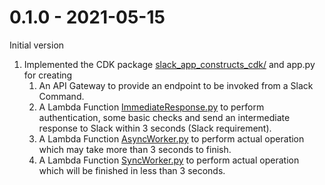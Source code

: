 0.1.0 - 2021-05-15
==================
Initial version
1. Implemented the CDK package [slack_app_constructs_cdk/](slack_app_constructs_cdk/) and app.py for creating
    1. An API Gateway to provide an endpoint to be invoked from a Slack Command.
    2. A Lambda Function [ImmediateResponse.py](lambda/ImmediateResponse.py) to perform authentication, some basic checks and send an intermediate response to Slack within 3 seconds (Slack requirement).
    3. A Lambda Function [AsyncWorker.py](lambda/AsyncWorker.py) to perform actual operation which may take more than 3 seconds to finish.
    4. A Lambda Function [SyncWorker.py](lambda/SyncWorker.py) to perform actual operation which will be finished in less than 3 seconds.
